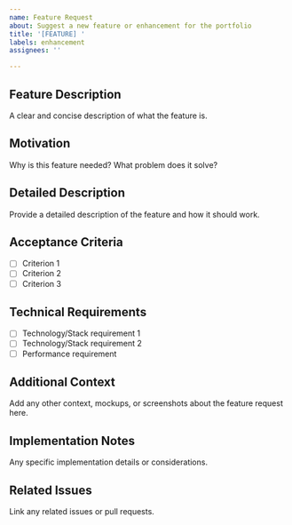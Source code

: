 ```yaml
---
name: Feature Request
about: Suggest a new feature or enhancement for the portfolio
title: '[FEATURE] '
labels: enhancement
assignees: ''

---
```


## Feature Description
A clear and concise description of what the feature is.

## Motivation
Why is this feature needed? What problem does it solve?

## Detailed Description
Provide a detailed description of the feature and how it should work.

## Acceptance Criteria
- [ ] Criterion 1
- [ ] Criterion 2
- [ ] Criterion 3

## Technical Requirements
- [ ] Technology/Stack requirement 1
- [ ] Technology/Stack requirement 2
- [ ] Performance requirement

## Additional Context
Add any other context, mockups, or screenshots about the feature request here.

## Implementation Notes
Any specific implementation details or considerations.

## Related Issues
Link any related issues or pull requests.
